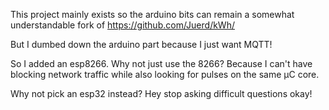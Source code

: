 This project mainly exists so the arduino bits can remain a somewhat understandable fork of https://github.com/Juerd/kWh/

But I dumbed down the arduino part because I just want MQTT!

So I added an esp8266. Why not just use the 8266? Because I can't have blocking network traffic while also looking for pulses on the same µC core.

Why not pick an esp32 instead? Hey stop asking difficult questions okay!
